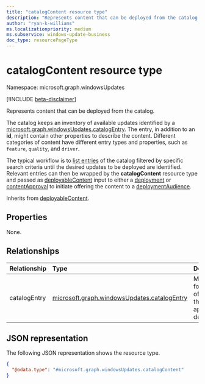 ```yaml
---
title: "catalogContent resource type"
description: "Represents content that can be deployed from the catalog."
author: "ryan-k-williams"
ms.localizationpriority: medium
ms.subservice: windows-update-business
doc_type: resourcePageType
---
```


# catalogContent resource type

Namespace: microsoft.graph.windowsUpdates

[!INCLUDE [beta-disclaimer](../../includes/beta-disclaimer.md)]

Represents content that can be deployed from the catalog.

The catalog keeps an inventory of available updates identified by a [microsoft.graph.windowsUpdates.catalogEntry](../resources/windowsupdates-catalogentry.md). The entry, in addition to an **id**, might contain other properties to describe the content. Different categories of content have different entry types and properties, such as `feature`, `quality`, and `driver`.

The typical workflow is to [list entries](../api/windowsupdates-catalog-list-entries.md) of the catalog filtered by specific search criteria until the desired updates to be deployed are identified. Relevant entries can then be wrapped by the **catalogContent** resource type and passed as [deployableContent](../resources/windowsupdates-deployablecontent.md) input to either a [deployment](../resources/windowsupdates-deployment.md) or [contentApproval](../resources/windowsupdates-contentapproval.md) to initiate offering the content to a [deploymentAudience](../resources/windowsupdates-deploymentaudience.md).

Inherits from [deployableContent](../resources/windowsupdates-deployablecontent.md).

## Properties
None.

## Relationships
| Relationship | Type                                                                                       | Description                                                          |
|:-------------|:-------------------------------------------------------------------------------------------|:---------------------------------------------------------------------|
| catalogEntry | [microsoft.graph.windowsUpdates.catalogEntry](../resources/windowsupdates-catalogentry.md) | Metadata for a piece of content that you can approve for deployment. |

## JSON representation
The following JSON representation shows the resource type.
<!-- {
  "blockType": "resource",
  "@odata.type": "microsoft.graph.windowsUpdates.catalogContent"
}
-->
``` json
{
  "@odata.type": "#microsoft.graph.windowsUpdates.catalogContent"
}
```
